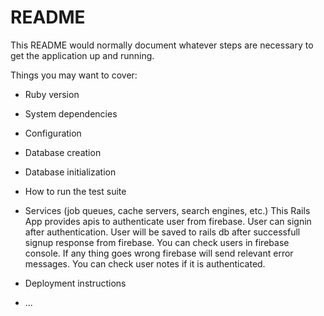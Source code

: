 # README

This README would normally document whatever steps are necessary to get the
application up and running.

Things you may want to cover:

* Ruby version

* System dependencies

* Configuration

* Database creation

* Database initialization

* How to run the test suite

* Services (job queues, cache servers, search engines, etc.)
This Rails App provides apis to authenticate user from firebase. User can signin after authentication. User will be saved to rails db after successfull signup response from firebase. You can check users in firebase console. If any thing goes wrong firebase will send relevant error messages. You can check user notes if it is authenticated.

* Deployment instructions

* ...
